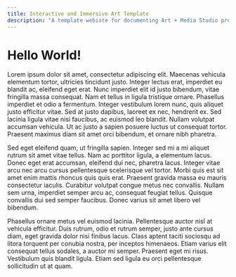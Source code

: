 ```yaml
---
title: Interactive and Immersive Art Template
description: "A template webiste for documenting Art + Media Studio projects"
---
```


# Hello World!

Lorem ipsum dolor sit amet, consectetur adipiscing elit. Maecenas vehicula elementum tortor, ultricies tincidunt justo. Integer lectus erat, imperdiet eu blandit ac, eleifend eget erat. Nunc imperdiet elit id justo bibendum, vitae fringilla massa consequat. Nam et tellus in ligula tristique ornare. Phasellus imperdiet et odio a fermentum. Integer vestibulum lorem nunc, quis aliquet justo efficitur vitae. Sed at justo dapibus, laoreet ex nec, hendrerit ex. Sed lacinia ligula vitae nisi faucibus, ac euismod leo blandit. Nullam volutpat accumsan vehicula. Ut ac justo a sapien posuere luctus ut consequat tortor. Praesent maximus diam sit amet orci bibendum, et ornare nibh pharetra.

Sed eget eleifend quam, ut fringilla sapien. Integer sed mi a mi aliquet rutrum sit amet vitae tellus. Nam ac porttitor ligula, a elementum lacus. Donec eget erat accumsan, eleifend dui nec, pharetra lacus. Integer vitae arcu nec arcu cursus pellentesque scelerisque vel tortor. Morbi quis est sit amet enim mattis rhoncus quis quis erat. Praesent gravida massa eu mauris consectetur iaculis. Curabitur volutpat congue metus nec convallis. Nullam sem urna, imperdiet semper arcu ac, consequat feugiat tellus. Quisque convallis dui sed semper faucibus. Donec varius sit amet libero vel bibendum.

Phasellus ornare metus vel euismod lacinia. Pellentesque auctor nisl at vehicula efficitur. Duis rutrum, odio et rutrum semper, justo ante cursus diam, eget gravida dolor nisi finibus lacus. Class aptent taciti sociosqu ad litora torquent per conubia nostra, per inceptos himenaeos. Etiam varius elit consequat tellus sodales, a auctor mi semper. Praesent eget mi risus. Vestibulum quis blandit ligula. Etiam sed ligula eu orci pellentesque sollicitudin ut at quam. 